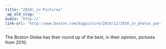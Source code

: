 ```yaml
---
title: "2010\_in Pictures"
_wp_old_slug: ''
audio: 'http://'
link-url: 'http://www.boston.com/bigpicture/2010/12/2010_in_photos_part_1_of_3.html'
---
```

<p>The Boston Globe has their round up of the best, in their opinion, pictures from 2010.</p>
